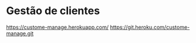 # Gestão de clientes
https://custome-manage.herokuapp.com/
https://git.heroku.com/custome-manage.git